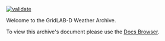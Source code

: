[![validate](https://github.com/slacgismo/gridlabd-weather/actions/workflows/validate.yml/badge.svg)](https://github.com/slacgismo/gridlabd-weather/actions/workflows/validate.yml)

Welcome to the GridLAB-D Weather Archive.

To view this archive's document please use the [Docs Browser](http://docs.gridlabd.us/index.html?owner=slacgismo&project=gridlabd-weather&branch=master&folder=&doc=/README.md).
